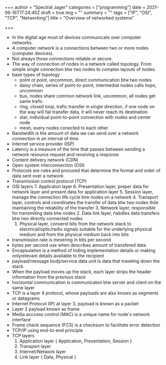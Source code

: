 +++
author = "Spectral Jager"
categories = ["programming"]
date = 2021-06-16T17:24:45Z
draft = true
img = ""
summary = ""
tags = ["IP", "OSI", "TCP", "Networking"]
title = "Overview of networked systems"

+++
- In the digital age most of devices communicate over computer networks. 
- A computer network is a connections between two or more nodes (computer devices). 
- Not always those connections reliable or secure.
- The way of connection of nodes in a network called topology. From simple single connection btw two nodes to complex layouts of nodes.
- base types of topology
	- point ot point, uncommon, direct communication btw two nodes
    - daisy chain, series of point-to-point, intermediat nodes calls *hops*, uncommon
    - bus, nodes share common network link, uncommon, all nodes get same trafic
    - ring, closed loop, trafic transfer in single direction, if one node on the way will fail transfer data, it will never reach its destination
    - star, individual point-to-point connection with nodes and center node 
    - mesh, every nodes conected to each other
- Bandwidth is the amount of data we can send over a network connection in an interval of time
- Internet service provider (ISP)
- Latency is a measure of the time that passes between sending a network resource request and receiving a response
- Content delivery network (CDN)
- Open system interconnection (OSI)
- Protocols are rules and procured that determine the format and order of data sent over a network
- Transmission control protocol (TCP)
- OSI layers
	7. Applicaton layer
    6. Presentation layer, preper data for network layer and present data for application layer
    5. Session layer, manage the connection life cycle btw nodes on a network
    4. Transport layer, controls and coordinates the transfer of data btw two nodes thile maintaining the reliability of the transfer
    3. Network layer, responsible for transmiting data btw nodes
    2. Data link layer, habdles data transfers btw two directly connected nodes
    1. Physical layer, converst bits from the network stack to electrical/optic/radio signals suitable for the underlying physical medium and from the physical medium back into bits
- transmission rate is mesering in bits per second
- bytes per second use when describes amount of transfered data
- Encapsulation is a method of hiding implementation details or making onlyrelevant details available to the recipient
- payload/message body/service data unit is data that traveling down the stack
- When the payload moves up the stack, each layer strips the header information from the previous stack
- horizontal communication is communicaton btw server and client on the same layer
- TCP is a layer 4 protocol, whose payloads are also knows as segments or datagrams
- Internet Protocol (IP) at layer 3, payload is known as a packet
- Layer 2 payload known as frame
- Media acccess control (MAC) is a unique name for node's network interface
- Frame check sequence (FCS) is a checksum to facilitate error detection
- TCP/IP using end-to-end principle
- TCP layers
	1. Application layer { Application, Presentation, Session }
    2. Transport layer
    3. Internet/Network layer
    4. Link layer { Data, Physical }

